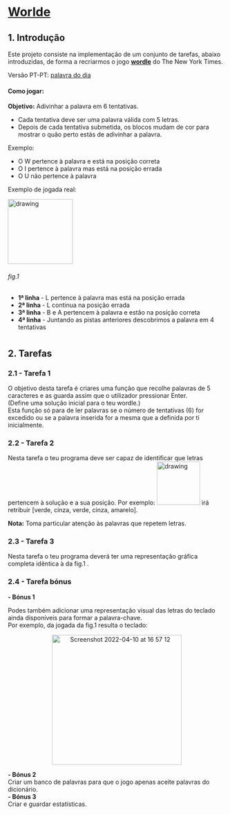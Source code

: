# [Worlde](https://www.nytimes.com/games/wordle/index.html)
## 1. Introdução
Este projeto consiste na implementação de um conjunto de tarefas, abaixo introduzidas, de forma a recriarmos o jogo **[wordle](https://www.nytimes.com/games/wordle/index.html)** do The New York Times.

Versão PT-PT: [palavra do dia](https://palavra-do-dia.pt)

#### Como jogar:
**Objetivo:** Adivinhar a palavra em 6 tentativas.


- Cada tentativa deve ser uma palavra válida com 5 letras.
- Depois de cada tentativa submetida, os blocos mudam de cor para mostrar o quão perto estás de adivinhar a palavra.
 
 
 Exemplo:
 - O W pertence à palavra e está na posição correta
 - O I pertence à palavra mas está na posição errada
 - O U não pertence à palavra 


Exemplo de jogada real:

<img src="https://user-images.githubusercontent.com/77453924/166671040-9beb5cd5-f860-45ad-82fe-dc9d90a27fd0.png" alt="drawing" width="150"/>  

###### fig.1

 - **1ª linha** - L pertence à palavra mas está na posição errada
 - **2ª linha** - L continua na posição errada
 - **3ª linha** - B e A pertencem à palavra e estão na posição correta
 - **4ª linha** - Juntando as pistas anteriores descobrimos a palavra em 4 tentativas
 
 
#

## 2. Tarefas

### 2.1 - Tarefa 1

  O objetivo desta tarefa é criares uma função que recolhe palavras de 5 caracteres e as guarda assim que o utilizador pressionar Enter.  
  (Define uma solução inicial para o teu wordle.)  
  Esta função só para de ler palavras se o número de tentativas (6) for excedido ou se a palavra inserida for a mesma que a definida por ti inicialmente.  
  
### 2.2 - Tarefa 2
  Nesta tarefa o teu programa deve ser capaz de identificar que letras pertencem à solução e a sua posição.
  Por exemplo:	<img src="https://user-images.githubusercontent.com/77453924/166673281-96c85f5f-658d-487a-a8f8-0175aca9fc3d.png" alt="drawing" width="100"/>  irá retribuir [verde, cinza, verde, cinza, amarelo].

**Nota:** Toma particular atenção às palavras que repetem letras. 

### 2.3 - Tarefa 3
Nesta tarefa o teu programa deverá ter uma representação gráfica completa idêntica à da fig.1 .

### 2.4 - Tarefa bónus
**- Bónus 1**

  Podes também adicionar uma representação visual das letras do teclado ainda disponíveis para formar a palavra-chave.  
  Por exemplo, da jogada da fig.1 resulta o teclado:  

<p align="center">
  <img width="300" alt="Screenshot 2022-04-10 at 16 57 12" src="https://user-images.githubusercontent.com/77453924/166673777-253609c4-4627-45f3-8935-14a5721b6732.png">
</p>
  
  
**- Bónus 2**  
  Criar um banco de palavras para que o jogo apenas aceite palavras do dicionário.  
**- Bónus 3**  
	Criar e guardar estatísticas. 


